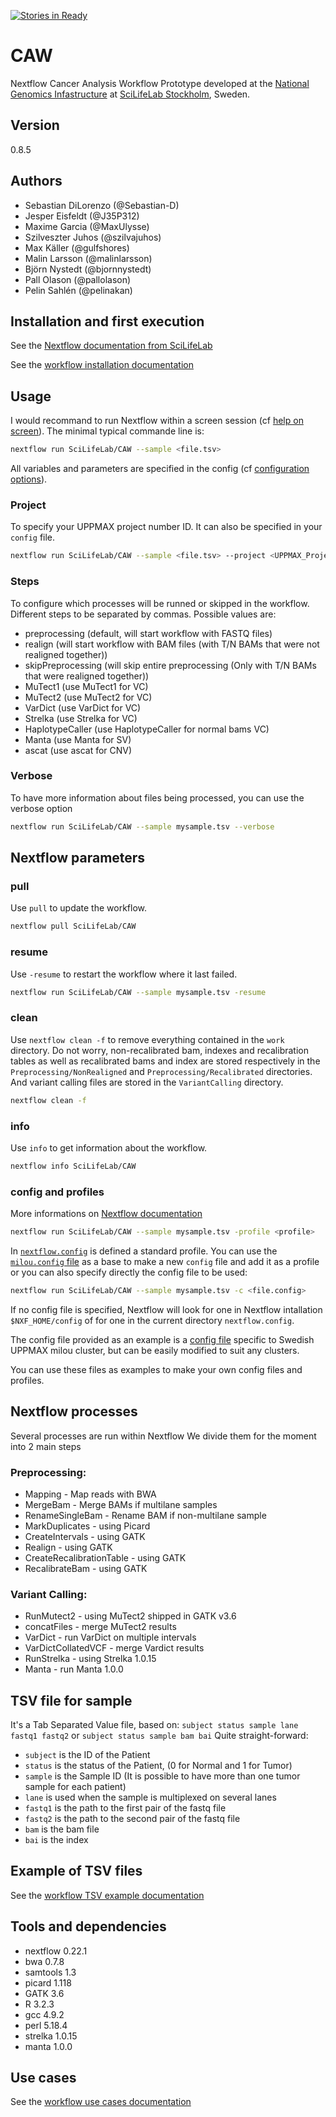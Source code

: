 [![Stories in Ready](https://badge.waffle.io/SciLifeLab/CAW.png?label=ready&title=Ready)](https://waffle.io/SciLifeLab/CAW)

# CAW
Nextflow Cancer Analysis Workflow Prototype developed at the [National Genomics Infastructure](https://ngisweden.scilifelab.se/)
at [SciLifeLab Stockholm](https://www.scilifelab.se/platforms/ngi/), Sweden.

## Version
0.8.5

## Authors
- Sebastian DiLorenzo (@Sebastian-D)
- Jesper Eisfeldt (@J35P312)
- Maxime Garcia (@MaxUlysse)
- Szilveszter Juhos (@szilvajuhos)
- Max Käller (@gulfshores)
- Malin Larsson (@malinlarsson)
- Björn Nystedt (@bjornnystedt)
- Pall Olason (@pallolason)
- Pelin Sahlén (@pelinakan)

## Installation and first execution
See the [Nextflow documentation from SciLifeLab](https://github.com/SciLifeLab/NGI-NextflowDocs/blob/master/README.md)

See the [workflow installation documentation](doc/UPPMAX.md)

## Usage
I would recommand to run Nextflow within a screen session (cf [help on screen](https://www.howtoforge.com/linux_screen)).
The minimal typical commande line is:
```bash
nextflow run SciLifeLab/CAW --sample <file.tsv>
```
All variables and parameters are specified in the config (cf [configuration options](#config)).

### Project
To specify your UPPMAX project number ID. It can also be specified in your `config` file.
```bash
nextflow run SciLifeLab/CAW --sample <file.tsv> --project <UPPMAX_Project>
```

### Steps
To configure which processes will be runned or skipped in the workflow. Different steps to be separated by commas. Possible values are:
- preprocessing (default, will start workflow with FASTQ files)
- realign (will start workflow with BAM files (with T/N BAMs that were not realigned together))
- skipPreprocessing (will skip entire preprocessing (Only with T/N BAMs that were realigned together))
- MuTect1 (use MuTect1 for VC)
- MuTect2 (use MuTect2 for VC)
- VarDict (use VarDict for VC)
- Strelka (use Strelka for VC)
- HaplotypeCaller (use HaplotypeCaller for normal bams VC)
- Manta (use Manta for SV)
- ascat (use ascat for CNV)

### Verbose
To have more information about files being processed, you can use the verbose option
```bash
nextflow run SciLifeLab/CAW --sample mysample.tsv --verbose
```

## Nextflow parameters

### pull
Use `pull` to update the workflow.
```bash
nextflow pull SciLifeLab/CAW
```

### resume
Use `-resume` to restart the workflow where it last failed.
```bash
nextflow run SciLifeLab/CAW --sample mysample.tsv -resume
```

### clean
Use `nextflow clean -f` to remove everything contained in the `work` directory. Do not worry, non-recalibrated bam, indexes and recalibration tables as well as recalibrated bams and index are stored respectively in the `Preprocessing/NonRealigned` and `Preprocessing/Recalibrated` directories. And variant calling files are stored in the `VariantCalling` directory.
```bash
nextflow clean -f
```

### info
Use `info` to get information about the workflow.
```bash
nextflow info SciLifeLab/CAW
```

### config and profiles
More informations on [Nextflow documentation](https://www.nextflow.io/docs/latest/basic.html#configuration-options)
```bash
nextflow run SciLifeLab/CAW --sample mysample.tsv -profile <profile>
```
In [`nextflow.config`](https://raw.githubusercontent.com/SciLifeLab/CAW/master/nextflow.config) is defined a standard profile. You can use the [`milou.config` file](https://raw.githubusercontent.com/SciLifeLab/CAW/master/config/milou.config) as a base to make a new `config` file and add it as a profile or you can also specify directly the config file to be used:
```bash
nextflow run SciLifeLab/CAW --sample mysample.tsv -c <file.config>
```
If no config file is specified, Nextflow will look for one in Nextflow intallation `$NXF_HOME/config` of for one in the current directory `nextflow.config`.

The config file provided as an example is a [config file](https://raw.githubusercontent.com/SciLifeLab/CAW/master/config/milou.config) specific to Swedish UPPMAX milou cluster, but can be easily modified to suit any clusters.

You can use these files as examples to make your own config files and profiles.

## Nextflow processes
Several processes are run within Nextflow
We divide them for the moment into 2 main steps

### Preprocessing:
- Mapping - Map reads with BWA
- MergeBam - Merge BAMs if multilane samples
- RenameSingleBam - Rename BAM if non-multilane sample
- MarkDuplicates - using Picard
- CreateIntervals - using GATK
- Realign - using GATK
- CreateRecalibrationTable - using GATK
- RecalibrateBam - using GATK

### Variant Calling:
- RunMutect2 - using MuTect2 shipped in GATK v3.6
- concatFiles - merge MuTect2 results
- VarDict - run VarDict on multiple intervals
- VarDictCollatedVCF - merge Vardict results
- RunStrelka - using Strelka 1.0.15
- Manta - run Manta 1.0.0

## TSV file for sample
It's a Tab Separated Value file, based on: `subject status sample lane fastq1 fastq2` or `subject status sample bam bai`
Quite straight-forward:
- `subject` is the ID of the Patient
- `status` is the status of the Patient, (0 for Normal and 1 for Tumor)
- `sample` is the Sample ID (It is possible to have more than one tumor sample for each patient)
- `lane` is used when the sample is multiplexed on several lanes
- `fastq1` is the path to the first pair of the fastq file
- `fastq2` is the path to the second pair of the fastq file
- `bam` is the bam file
- `bai` is the index

## Example of TSV files
See the [workflow TSV example documentation](doc/EXAMPLE.md)

## Tools and dependencies
- nextflow 0.22.1
- bwa 0.7.8
- samtools 1.3
- picard 1.118
- GATK 3.6
- R 3.2.3
- gcc 4.9.2
- perl 5.18.4
- strelka 1.0.15
- manta 1.0.0

## Use cases
See the [workflow use cases documentation](doc/USE_CASES.md)
